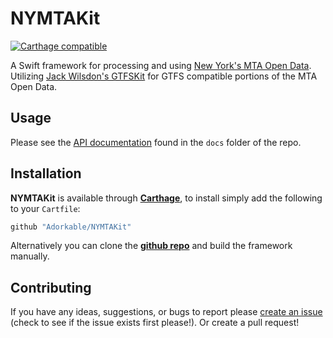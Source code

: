 # NYMTAKit
[![Carthage compatible](https://img.shields.io/badge/Carthage-compatible-4BC51D.svg?style=flat)](https://github.com/Carthage/Carthage)

A Swift framework for processing and using [New York's MTA Open Data](http://datamine.mta.info/). Utilizing [Jack Wilsdon's GTFSKit](https://github.com/jackwilsdon/GTFSKit) for GTFS compatible portions of the MTA Open Data.

## Usage
Please see the [API documentation](docs/index.html) found in the `docs` folder of the repo.

## Installation
**NYMTAKit** is available through **[Carthage](https://github.com/Carthage/Carthage)**, to install simply add the following to your `Cartfile`:
```Ruby
github "Adorkable/NYMTAKit"
```

Alternatively you can clone the **[github repo](https://github.com/Adorkable/NYMTAKit)** and build the framework manually.

Contributing
---
If you have any ideas, suggestions, or bugs to report please [create an issue](https://github.com/Adorkable/NYMTAKit/issues/new) (check to see if the issue exists first please!). Or create a pull request!
